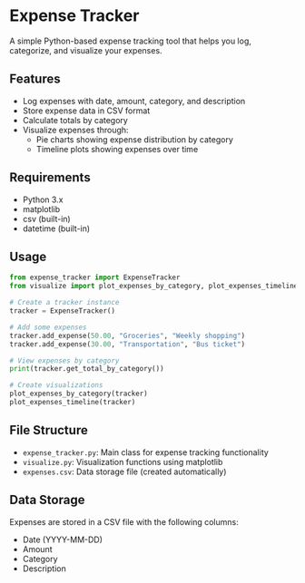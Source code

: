 # Expense Tracker

A simple Python-based expense tracking tool that helps you log, categorize, and visualize your expenses.

## Features

- Log expenses with date, amount, category, and description
- Store expense data in CSV format
- Calculate totals by category
- Visualize expenses through:
  - Pie charts showing expense distribution by category
  - Timeline plots showing expenses over time

## Requirements

- Python 3.x
- matplotlib
- csv (built-in)
- datetime (built-in)

## Usage

```python
from expense_tracker import ExpenseTracker
from visualize import plot_expenses_by_category, plot_expenses_timeline

# Create a tracker instance
tracker = ExpenseTracker()

# Add some expenses
tracker.add_expense(50.00, "Groceries", "Weekly shopping")
tracker.add_expense(30.00, "Transportation", "Bus ticket")

# View expenses by category
print(tracker.get_total_by_category())

# Create visualizations
plot_expenses_by_category(tracker)
plot_expenses_timeline(tracker)
```

## File Structure

- `expense_tracker.py`: Main class for expense tracking functionality
- `visualize.py`: Visualization functions using matplotlib
- `expenses.csv`: Data storage file (created automatically)

## Data Storage

Expenses are stored in a CSV file with the following columns:
- Date (YYYY-MM-DD)
- Amount
- Category
- Description

